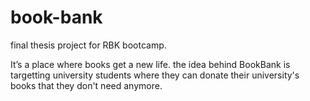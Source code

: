 # book-bank

final thesis project for RBK bootcamp.


It’s a place where books get a new life. the idea behind BookBank is targetting university students where they can donate their university's books that they don't need anymore. 

